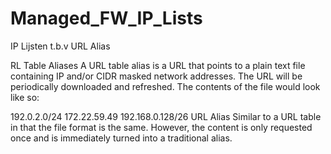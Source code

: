 # Managed_FW_IP_Lists
IP Lijsten t.b.v URL Alias

RL Table Aliases
A URL table alias is a URL that points to a plain text file containing IP and/or CIDR masked network addresses. The URL will be periodically downloaded and refreshed. The contents of the file would look like so:

192.0.2.0/24
172.22.59.49
192.168.0.128/26
URL Alias
Similar to a URL table in that the file format is the same. However, the content is only requested once and is immediately turned into a traditional alias.
